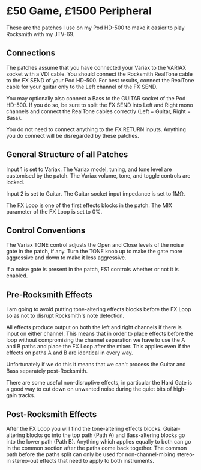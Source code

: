 £50 Game, £1500 Peripheral
==========================

These are the patches I use on my Pod HD-500 to make it easier to play
Rocksmith with my JTV-69.

Connections
-----------
The patches assume that you have connected your Variax to the VARIAX
socket with a VDI cable. You should connect the Rocksmith RealTone cable
to the FX SEND of your Pod HD-500. For best results, connect the
RealTone cable for your guitar only to the Left channel of the FX SEND.

You may optionally also connect a Bass to the GUITAR socket of the Pod
HD-500. If you do so, be sure to split the FX SEND into Left and Right
mono channels and connect the RealTone cables correctly (Left = Guitar,
Right = Bass).

You do not need to connect anything to the FX RETURN inputs. Anything
you do connect will be disregarded by these patches.

General Structure of all Patches
--------------------------------

Input 1 is set to Variax.
The Variax model, tuning, and tone level are customised by the patch.
The Variax volume, tone, and toggle controls are locked.

Input 2 is set to Guitar.
The Guitar socket input impedance is set to 1MΩ.

The FX Loop is one of the first effects blocks in the patch.
The MIX parameter of the FX Loop is set to 0%.

Control Conventions
-------------------
The Variax TONE control adjusts the Open and Close levels of the noise
gate in the patch, if any. Turn the TONE knob up to make the gate more
aggressive and down to make it less aggressive.

If a noise gate is present in the patch, FS1 controls whether or not it
is enabled.

Pre-Rocksmith Effects
---------------------
I am going to avoid putting tone-altering effects blocks before the FX
Loop so as not to disrupt Rocksmith's note detection.

All effects produce output on both the left and right channels if there
is input on either channel. This means that in order to place effects
before the loop without compromising the channel separation we have to
use the A and B paths and place the FX Loop after the mixer. This
applies even if the effects on paths A and B are identical in every way.

Unfortunately if we do this it means that we can't process the Guitar
and Bass separately post-Rocksmith.

There are some useful non-disruptive effects, in particular the Hard
Gate is a good way to cut down on unwanted noise during the quiet bits
of high-gain tracks.

Post-Rocksmith Effects
----------------------
After the FX Loop you will find the tone-altering effects blocks.
Guitar-altering blocks go into the top path (Path A) and Bass-altering
blocks go into the lower path (Path B). Anything which applies equally
to both can go in the common section after the paths come back together.
The common path before the paths split can only be used for
non-channel-mixing stereo-in stereo-out effects that need to apply to
both instruments.

